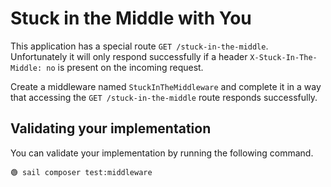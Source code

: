 # Stuck in the Middle with You

This application has a special route `GET /stuck-in-the-middle`. Unfortunately it
will only respond successfully if a header `X-Stuck-In-The-Middle: no` is
present on the incoming request.


Create a middleware named `StuckInTheMiddleware` and complete it in a way that
accessing the `GET /stuck-in-the-middle` route responds successfully.




## Validating your implementation

You can validate your implementation by running the following command.

```
🟢 sail composer test:middleware
```

[middleware]: ../app/Http/Middleware/StuckInTheMiddleware.php

